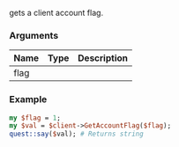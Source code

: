 gets a client account flag.
### Arguments
**Name**|**Type**|**Description**
:---|:---|:---
flag||

### Example

```perl
my $flag = 1;
my $val = $client->GetAccountFlag($flag);
quest::say($val); # Returns string
```